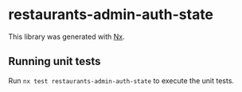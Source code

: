 # restaurants-admin-auth-state

This library was generated with [Nx](https://nx.dev).

## Running unit tests

Run `nx test restaurants-admin-auth-state` to execute the unit tests.

